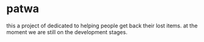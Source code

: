 # patwa

this a project of dedicated to helping people get back their lost items. 
at the moment we are still on the development stages.
